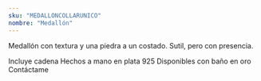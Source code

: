 ```yaml
---
sku: "MEDALLONCOLLARUNICO"
nombre: "Medallón"
---
```


Medallón con textura y una piedra a un costado. Sutil, pero con presencia.

Incluye cadena
Hechos a mano en plata 925
Disponibles con baño en oro
Contáctame
